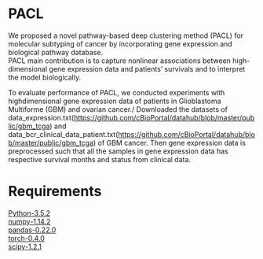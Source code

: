 # PACL
We proposed a novel pathway-based deep clustering method (PACL) for molecular subtyping of cancer by incorporating gene expression and biological pathway database.<br/>
PACL main contribution is to capture nonlinear associations between high-dimensional gene expression data and patients’ survivals and to interpret the model biologically.

To evaluate performance of PACL, we conducted experiments with highdimensional gene expression data of patients in Glioblastoma
Multiforme (GBM) and ovarian cancer./
Downloaded the datasets of data_expression.txt(https://github.com/cBioPortal/datahub/blob/master/public/gbm_tcga) and data_bcr_clinical_data_patient.txt(https://github.com/cBioPortal/datahub/blob/master/public/gbm_tcga) of GBM cancer.
Then gene expression data is preprocessed such that all the samples in gene expression data has respective survival months and status from 
clinical data.
# Requirements
[Python-3.5.2](https://www.python.org/downloads/release/python-352/)<br/>
[numpy-1.14.2](http://www.numpy.org/)<br/>
[pandas-0.22.0](https://pandas.pydata.org/pandas-docs/version/0.22/whatsnew.html)<br/>
[torch-0.4.0](https://pytorch.org/get-started/previous-versions/) <br/>
[scipy-1.2.1](https://pypi.org/project/scipy/) <br/>
